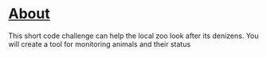 # [About](https://hyperskill.org/projects/98?track=2)

This short code challenge can help the local zoo look after its denizens. You will create a tool for monitoring animals and their status
